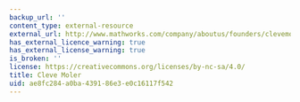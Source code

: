 ```yaml
---
backup_url: ''
content_type: external-resource
external_url: http://www.mathworks.com/company/aboutus/founders/clevemoler.html
has_external_licence_warning: true
has_external_license_warning: true
is_broken: ''
license: https://creativecommons.org/licenses/by-nc-sa/4.0/
title: Cleve Moler
uid: ae8fc284-a0ba-4391-86e3-e0c16117f542
---
```

